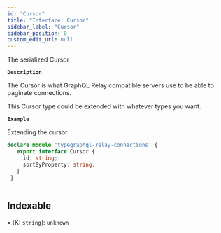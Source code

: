 ```yaml
---
id: "Cursor"
title: "Interface: Cursor"
sidebar_label: "Cursor"
sidebar_position: 0
custom_edit_url: null
---
```


The serialized Cursor

**`Description`**

The Cursor is what GraphQL Relay compatible servers use
to be able to paginate connections.

This Cursor type could be extended with whatever types you want.

**`Example`**

Extending the cursor
```ts
declare module 'typegraphql-relay-connections' {
   export interface Cursor {
     id: string;
     sortByProperty: string;
   }
 }
```

```ts

```

## Indexable

▪ [K: `string`]: `unknown`
